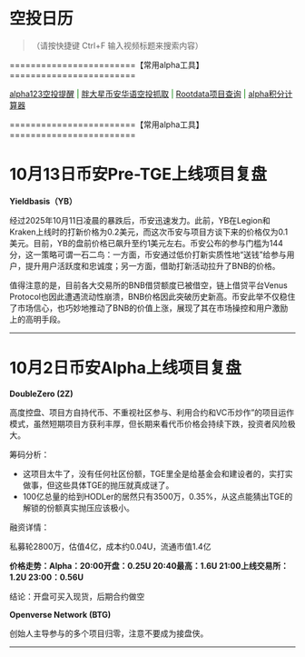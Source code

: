 # 空投日历

> （请按快捷键 Ctrl+F 输入视频标题来搜索内容）

========================【常用alpha工具】========================

<font color=#008000>[alpha123空投提醒](https://alpha123.uk/zh/index.html) | [胖大星币安华语空投抓取](https://pangdaxing.xyz/) | [Rootdata项目查询](https://cn.rootdata.com/) | [alpha积分计算器](https://aja-money-saver.github.io/Nightflyer_BinanceAlpha/BinanceAlpha.html)</font> 

========================【常用alpha工具】========================

# 10月13日币安Pre-TGE上线项目复盘

**Yieldbasis（YB）**

经过2025年10月11日凌晨的暴跌后，币安迅速发力。此前，YB在Legion和Kraken上线时的打新价格为0.2美元，而这次币安与项目方谈下来的价格仅为0.1美元。目前，YB的盘前价格已飙升至约1美元左右。币安公布的参与门槛为144分，这一策略可谓一石二鸟：一方面，币安通过低价打新实质性地“送钱”给参与用户，提升用户活跃度和忠诚度；另一方面，借助打新活动拉升了BNB的价格。

值得注意的是，目前各大交易所的BNB借贷额度已被借空，链上借贷平台Venus Protocol也因此遭遇流动性崩溃，BNB价格因此突破历史新高。币安此举不仅稳住了市场信心，也巧妙地推动了BNB的价值上涨，展现了其在市场操控和用户激励上的高明手段。

------

# 10月2日币安Alpha上线项目复盘

**DoubleZero (2Z)** 

高度控盘、项目方自持代币、不重视社区参与、利用合约和VC币炒作”的项目运作模式，虽然短期项目方获利丰厚，但长期来看代币价格会持续下跌，投资者风险极大。

筹码分析：

* 这项目太牛了，没有任何社区份额，TGE里全是给基金会和建设者的，实打实做事，但这些具体TGE的抛压就真成谜了。
* 100亿总量的给到HODLer的居然只有3500万，0.35%，从这点能猜出TGE的解锁的份额真实抛压应该极小。

融资详情：

私募轮2800万，估值4亿，成本约0.04U，流通市值1.4亿

**价格走势：Alpha：20:00开盘：0.25U    20:40最高：1.6U   21:00上线交易所：1.2U  23:00：0.56U**

结论：开盘可买入现货，后期合约做空

**Openverse Network (BTG)** 

创始人主导参与的多个项目归零，注意不要成为接盘侠。

------

